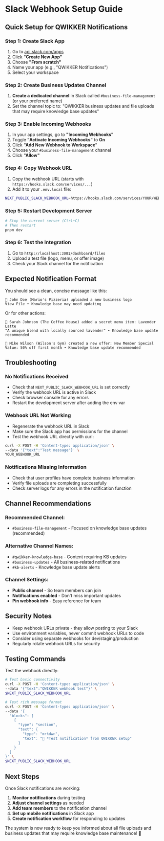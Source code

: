 # Slack Webhook Setup Guide

## Quick Setup for QWIKKER Notifications

### Step 1: Create Slack App
1. Go to [api.slack.com/apps](https://api.slack.com/apps)
2. Click **"Create New App"**
3. Choose **"From scratch"**
4. Name your app (e.g., "QWIKKER Notifications")
5. Select your workspace

### Step 2: Create Business Updates Channel
1. **Create a dedicated channel** in Slack called `#business-file-management` (or your preferred name)
2. Set the channel topic to: "QWIKKER business updates and file uploads that may require knowledge base updates"

### Step 3: Enable Incoming Webhooks
1. In your app settings, go to **"Incoming Webhooks"**
2. Toggle **"Activate Incoming Webhooks"** to **On**
3. Click **"Add New Webhook to Workspace"**
4. Choose your `#business-file-management` channel
5. Click **"Allow"**

### Step 4: Copy Webhook URL
1. Copy the webhook URL (starts with `https://hooks.slack.com/services/...`)
2. Add it to your `.env.local` file:

```bash
NEXT_PUBLIC_SLACK_WEBHOOK_URL=https://hooks.slack.com/services/YOUR/WEBHOOK/URL
```

### Step 5: Restart Development Server
```bash
# Stop the current server (Ctrl+C)
# Then restart
pnpm dev
```

### Step 6: Test the Integration
1. Go to `http://localhost:3001/dashboard/files`
2. Upload a test file (logo, menu, or offer image)
3. Check your Slack channel for the notification

## Expected Notification Format

You should see a clean, concise message like this:

```
🏢 John Doe (Mario's Pizzeria) uploaded a new business logo
View File • Knowledge base may need updating
```

Or for other actions:
```
🤫 Sarah Johnson (The Coffee House) added a secret menu item: Lavender Latte
"A unique blend with locally sourced lavender" • Knowledge base update recommended
```

```
🎯 Mike Wilson (Wilson's Gym) created a new offer: New Member Special
Value: 50% off first month • Knowledge base update recommended
```

## Troubleshooting

### No Notifications Received
- Check that `NEXT_PUBLIC_SLACK_WEBHOOK_URL` is set correctly
- Verify the webhook URL is active in Slack
- Check browser console for any errors
- Restart the development server after adding the env var

### Webhook URL Not Working
- Regenerate the webhook URL in Slack
- Make sure the Slack app has permissions for the channel
- Test the webhook URL directly with curl:

```bash
curl -X POST -H 'Content-type: application/json' \
--data '{"text":"Test message"}' \
YOUR_WEBHOOK_URL
```

### Notifications Missing Information
- Check that user profiles have complete business information
- Verify file uploads are completing successfully
- Check server logs for any errors in the notification function

## Channel Recommendations

### Recommended Channel:
- `#business-file-management` - Focused on knowledge base updates (recommended)

### Alternative Channel Names:
- `#qwikker-knowledge-base` - Content requiring KB updates  
- `#business-updates` - All business-related notifications
- `#kb-alerts` - Knowledge base update alerts

### Channel Settings:
- **Public channel** - So team members can join
- **Notifications enabled** - Don't miss important updates
- **Pin webhook info** - Easy reference for team

## Security Notes

- Keep webhook URLs private - they allow posting to your Slack
- Use environment variables, never commit webhook URLs to code
- Consider using separate webhooks for dev/staging/production
- Regularly rotate webhook URLs for security

## Testing Commands

Test the webhook directly:
```bash
# Test basic connectivity
curl -X POST -H 'Content-type: application/json' \
--data '{"text":"QWIKKER webhook test"}' \
$NEXT_PUBLIC_SLACK_WEBHOOK_URL

# Test rich message format
curl -X POST -H 'Content-type: application/json' \
--data '{
  "blocks": [
    {
      "type": "section",
      "text": {
        "type": "mrkdwn", 
        "text": "🏢 *Test notification* from QWIKKER setup"
      }
    }
  ]
}' \
$NEXT_PUBLIC_SLACK_WEBHOOK_URL
```

## Next Steps

Once Slack notifications are working:
1. **Monitor notifications** during testing
2. **Adjust channel settings** as needed
3. **Add team members** to the notification channel
4. **Set up mobile notifications** in Slack app
5. **Create notification workflow** for responding to updates

The system is now ready to keep you informed about all file uploads and business updates that may require knowledge base maintenance! 🎉
